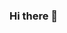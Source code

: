 ### Hi there 👋

<!--
**YanzzBOTZ/YanzzBotz** is a ✨ _special_ ✨ repository because its `README.md` (this file) appears on your GitHub profile.

Here are some ideas to get you started:

- 🔭 I’m currently working on ...
- 🌱 I’m currently learning ...
- 👯 I’m looking to collaborate on ...
- 🤔 I’m looking for help with ...
- 💬 Ask me about ...
- 📫 How to reach me: ...
- 😄 Pronouns: ...
- ⚡ Fun fact: ...
const qrcode = require("qrcode-terminal");const moment = require("moment");const cheerio = require("cheerio");const imageToBase64 = require('image-to-base64');const get = require('got')const fs = require("fs");const dl = require("./lib/downloadImage.js");const fetch = require('node-fetch');const urlencode = require("urlencode");const axios = require("axios");const speed = require('performance-now');const menu = require("./lib/menu.js")

//Setting

const apivhtear = 'Apikey vhtear';const apibarbar = 'Apikey mhankbarbar';const BotName = 'YANZZBOTZ'; const instagram = 'yann_jatim- kaelMk_'; const aktif = 'Kapan bot aktif';const vcard = 'BEGIN:VCARD\n' // metadata of the contact card + 'VERSION:3.0\n' + 'FN:YANZ\n' // Nama kamu + 'ORG:YANZZBOTZ;\n' // Nama bot + 'TEL;type=CELL;type=VOICE;waid=6285815362352:+62 858-1536-2352\n' //Nomor whatsapp kamu + 'END:VCARD'const{WAConnection, MessageType, Presence, MessageOptions, Mimetype, WALocationMessage, WA_MESSAGE_STUB_TYPES, ReconnectMode, ProxyAgent, waChatKey, GroupSettingChange, mentionedJid, processTime,} = require("@adiwajshing/baileys");var jam = moment().format("HH:mm");

// OCR Libraryconst readTextInImage = require('./lib/ocr')

function foreach(arr, func){ for (var i in arr) { func(i, arr[i]); }}const conn = new WAConnection()conn.on('qr', qr =>{ qrcode.generate(qr, { small: true }); console.log(`[ ${moment().format("HH:mm:ss")} ] Scan kode qr dengan whatsapp!`);});


conn.on('credentials-updated', () =>{ // save credentials whenever updated console.log(`credentials updated!`) const authInfo = conn.base64EncodedAuthInfo() // get all the auth info we need to restore this session fs.writeFileSync('./session.json', JSON.stringify(authInfo, null, '\t')) // save this info to a file})fs.existsSync('./session.json') && conn.loadAuthInfo('./session.json') //create arel bot// uncomment the following line to proxy the connection; some random proxy I got off of: https://proxyscrape.com/free-proxy-list//conn.connectOptions.agent = ProxyAgent ('http://1.0.180.120:8080')conn.connect();

conn.on('user-presence-update', json => console.log(json.id + ' presence is => ' + json.type)) || console.log('Lexa Bot')conn.on('message-status-update', json =>{ const participant = json.participant ? ' (' + json.participant + ')' : '' // participant exists when the message is from a group console.log(`[ ${moment().format("HH:mm:ss")} ] => bot by ig:@yann_jatim`)})

conn.on('message-new', async(m) =>{ const messageContent = m.message const text = m.message.conversation let id = m.key.remoteJid const messageType = Object.keys(messageContent)[0] // message will always contain one key signifying what kind of message let imageMessage = m.message.imageMessage; console.log(`[ ${moment().format("HH:mm:ss")} ] => Nomor: [ ${id.split("@s.whatsapp.net")[0]} ] => ${text}`); //fiturif (text.includes('.Seberapabucin')){conn.sendMessage(id, 'Silakan ulangi command dengan huruf kecil',MessageType.text, { quoted: m } );}if (text.includes(".seberapabucin")){const teks = text.replace(/.seberapabucin /, "")axios.get(`https://arugaz.herokuapp.com/api/howbucins`).then((res) => { let hasil = `*Bucin Detected*\n*Persentase* : ${res.data.persen}% \n_${res.data.desc}_ `; conn.sendMessage(id, hasil ,MessageType.text, { quoted: m } );})}
//kerang ajaibif (text.includes('.Apakah')){conn.sendMessage(id, 'Silakan ulangi command dengan huruf kecil\n_contoh : .apakah aku cantik_',MessageType.text, {quoted: m});}if (text.includes('.Bolehkah')){conn.sendMessage(id, 'Silakan ulangi command dengan huruf kecil\n_contoh : .bolehkah aku mencintai dia_',MessageType.text, {quoted: m});}if (text.includes('.Kapan')){conn.sendMessage(id, 'Silakan ulangi command dengan huruf kecil\n_contoh : .kapan aku kaya_',MessageType.text, {quoted: m});}if (text.includes('.apakah')){const teks = text.replace(/./, '')const truth =['Iya','Tidak','Bisa Jadi','Coba tanyakan lagi','Mungkin','']const ttrth = truth[Math.floor(Math.random() * truth.length)]conn.sendMessage(id, 'Pertanyaan : *'+teks+'*\n\nJawaban : '+ ttrth, MessageType.text, { quoted: m })}

if (text.includes('.bolehkah')){const teks = text.replace(/./, '')const truth =['Boleh','Tidak boleh','Sangat di anjurkan','Coba tanyakan lagi','Tidak','Mungkin','Jangan']const ttrth = truth[Math.floor(Math.random() * truth.length)]conn.sendMessage(id, 'Pertanyaan : *'+teks+'*\n\nJawaban : '+ ttrth, MessageType.text, { quoted: m })}

if (text.includes('.bolehkah')){const teks = text.replace(/./, '')const truth =['Boleh','Tidak boleh','Sangat di anjurkan','Coba tanyakan lagi','Tidak','Mungkin','Jangan']const ttrth = truth[Math.floor(Math.random() * truth.length)]conn.sendMessage(id, 'Pertanyaan : *'+teks+'*\n\nJawaban : '+ ttrth, MessageType.text, { quoted: m })}

if (text.includes('.kapan')){const teks = text.replace(/./, '')const truth =['1 Hari lagi','2 hari lagi','3 hari lagi','4 hari lagi','5 hari lagi','6 hari lagi','1 minggu lagi','2 minggu lagi','3 minggu lagi','1 bulan lagi','2 bulan lagi','3 hari lagi','4 bulan lagi','5 bulan lagi','6 hari lagi','7 bulan lagi','8 bulan lagi','9 hari lagi','10 bulan lagi','11 bulan lagi','1 tahun lagi','2 tahun lagi','3 tahun lagi','4 tahun lagi','Tidak akan','Yakin bakal terjadi ?','Aku meragukan nya','Lusa','Akhir bulan depan','Awal bulan depan','Tahun depan','Bulan depan','Sebentar lagi','']const ttrth = truth[Math.floor(Math.random() * truth.length)]conn.sendMessage(id, 'Pertanyaan : *'+teks+'*\n\nJawaban : '+ ttrth, MessageType.text, { quoted: m })} //Zodiakif (text.includes('.Zodiak')){conn.sendMessage(id, 'Silakan ulangi command dengan huruf kecil',MessageType.text, { quoted: m } );}if (text.includes(".zodiak")){const teks = text.replace(/.zodiak /, "")axios.get(`https://api.vhtear.com/zodiak?query=${teks}&apikey=${apivhtear}`).then((res) => { let hasil = `*Zodiak* : ${res.data.result.zodiak}\n*Ramalan hari ini* :\n${res.data.result.ramalan}\n\n_${res.data.result.inspirasi}_`; conn.sendMessage(id, hasil ,MessageType.text, { quoted: m } );})}

//Tebakgambarif (text.includes('.Tebakgambar')){conn.sendMessage(id, 'Silakan ulangi command dengan huruf kecil',MessageType.text, { quoted: m } );}if (text.includes(".tebakgambar")){axios.get(`https://api.vhtear.com/tebakgambar&apikey=${apivhtear}`).then((res) => { imageToBase64(res.data.result.soalImg) .then( (ress) => { conn.sendMessage(id, '[ WAIT ] Menulis ⏳ silahkan tunggu', MessageType.text, { quoted: m } ) var buf = Buffer.from(ress, 'base64') conn.sendMessage(id, buf, MessageType.image, { quoted: m } ) })})} //Familly100if (text.includes('.Family100')){conn.sendMessage(id, 'Silakan ulangi command dengan huruf kecil',MessageType.text, { quoted: m } );}if (text.includes(".family100")){axios.get(`https://api.vhtear.com/family100&apikey=${apivhtear}`).then((res) => { let hasil = `*Pertinyiinnyi* : ${res.data.result.soal}`; conn.sendMessage(id, hasil ,MessageType.text, { quoted: m } );})}

//Artimimpiif (text.includes('.Mimpi')){conn.sendMessage(id, 'Silakan ulangi command dengan huruf kecil',MessageType.text, { quoted: m } );}if (text.includes(".mimpi")){const teks = text.replace(/.mimpi /, "")axios.get(`https://api.vhtear.com/artimimpi?query=${teks}&apikey=${apivhtear}`).then((res) => { let hasil = `${res.data.result.hasil}`; conn.sendMessage(id, hasil ,MessageType.text, { quoted: m } );})}

//Brainly if (text.includes('.Brainly')){conn.sendMessage(id, 'Silakan ulangi command dengan huruf kecil',MessageType.text, { quoted: m } );}if (text.includes('.brainly')){const teks = text.replace(/.brainly /, "")axios.get(`https://api.vhtear.com/branly?query=${teks}&apikey=${apivhtear}`).then((res) => { let hasil = ` ͏͏͏͏͏͏͏͏͏͏͏͏͏͏͏͏͏͏͏͏͏͏͏͏͏͏͏͏͏͏͏͏͏͏͏͏͏͏͏͏͏͏͏͏͏͏͏͏͏͏͏͏͏͏͏͏͏͏͏͏͏͏͏͏͏͏͏͏͏͏͏͏͏͏͏͏͏͏͏͏͏͏͏͏͏͏͏͏͏͏͏͏͏͏͏͏͏͏͏͏͏͏͏͏͏͏͏͏͏͏͏͏͏͏͏͏͏͏͏͏͏͏͏͏͏͏͏͏͏͏͏͏͏͏͏͏͏͏͏͏͏͏͏͏͏͏͏͏͏͏͏͏͏͏͏͏͏͏͏͏͏͏͏͏͏͏͏͏͏͏͏͏͏͏͏͏͏͏͏͏͏͏͏͏͏͏͏͏͏͏͏͏͏͏͏͏͏͏͏͏͏͏͏͏͏͏͏͏͏͏͏͏͏͏͏͏͏͏͏͏͏͏͏͏͏͏͏͏͏͏͏͏͏͏͏͏͏͏͏͏͏͏͏͏͏͏͏͏͏͏͏͏͏͏͏͏͏͏͏͏͏͏͏͏͏͏͏͏͏͏͏͏͏͏͏͏͏͏͏͏͏͏͏͏͏͏͏͏͏͏͏͏͏͏͏͏͏͏͏͏͏͏͏͏͏͏͏͏͏͏͏͏͏͏͏͏͏͏͏͏͏͏͏͏͏͏͏͏͏͏͏͏͏͏͏͏͏͏͏͏͏͏͏͏͏͏͏͏͏͏͏͏͏͏͏͏͏͏͏͏͏͏͏͏͏͏͏͏͏͏͏͏͏͏͏͏͏͏͏͏͏͏͏͏͏͏͏͏͏͏͏͏͏͏͏͏͏͏͏͏͏͏͏͏͏͏͏͏͏͏͏͏͏͏͏͏͏͏͏͏͏͏͏͏͏͏͏͏͏͏͏͏͏͏͏͏͏͏͏͏͏͏͏͏͏͏͏͏͏͏͏͏͏͏͏͏͏͏͏͏͏͏͏͏͏͏͏͏͏͏͏͏͏͏͏͏͏͏͏͏͏͏͏͏͏͏͏͏͏͏͏͏͏͏͏͏͏͏͏͏͏͏͏͏͏͏͏͏͏͏͏͏͏͏͏͏͏͏͏͏͏͏͏͏͏͏͏͏͏͏͏͏͏͏͏͏͏͏͏͏͏͏͏͏͏͏͏͏͏͏͏͏͏͏͏͏͏͏͏͏͏͏͏͏͏͏͏͏͏͏͏͏͏͏͏͏͏͏͏͏͏͏͏͏͏͏͏͏͏͏͏͏͏͏͏͏͏͏͏͏͏͏͏͏͏͏͏͏͏͏͏͏͏͏͏͏͏͏͏͏͏͏͏͏͏͏͏͏͏͏͏͏͏͏͏͏͏͏͏͏͏͏͏͏͏͏͏͏͏͏͏͏͏͏͏͏͏͏͏͏͏͏͏͏͏͏͏͏͏͏͏͏͏͏͏͏͏͏͏͏͏͏͏͏͏͏͏͏͏͏͏͏͏͏͏͏͏͏͏͏͏͏͏͏͏͏͏͏͏͏͏͏͏͏͏͏͏͏͏͏͏͏͏͏͏͏͏͏͏͏͏͏͏͏͏͏͏͏͏͏͏͏͏͏͏͏͏͏͏͏͏͏͏͏͏͏͏͏͏͏͏͏͏͏͏͏͏͏͏͏͏͏͏͏͏͏͏͏͏͏͏͏͏͏͏͏͏͏͏͏͏͏͏͏͏͏͏͏͏͏͏͏͏͏͏͏͏͏͏͏͏͏͏͏͏͏͏͏͏͏͏͏͏͏͏͏͏͏͏͏͏͏͏͏͏͏͏͏͏͏͏͏͏͏͏͏͏͏͏͏͏͏͏͏͏͏͏͏͏͏͏͏͏͏͏͏͏͏͏͏͏͏͏͏͏͏͏͏͏͏͏͏͏͏͏͏͏͏͏͏͏͏͏͏͏͏͏͏͏͏͏͏͏͏͏͏͏͏͏͏͏͏͏͏͏͏͏͏͏͏͏͏͏͏͏͏͏͏͏͏͏͏͏͏͏͏͏͏͏͏͏͏͏͏͏͏͏͏͏͏͏͏͏͏͏͏͏͏͏͏͏͏͏͏͏͏͏͏͏͏͏͏͏͏͏͏͏͏͏͏͏͏͏͏͏͏͏͏͏͏͏͏͏͏͏͏͏͏͏͏͏͏͏͏͏͏͏͏͏͏͏͏͏͏͏͏͏͏͏͏͏͏͏͏͏͏͏͏͏͏͏͏͏͏͏͏͏͏͏͏͏͏͏͏͏͏͏͏͏͏͏͏͏͏͏͏͏͏͏͏͏͏͏͏͏͏͏͏͏͏͏͏͏͏͏͏͏͏͏͏͏͏͏͏͏͏͏͏͏͏͏͏͏͏͏͏͏͏͏͏͏͏͏͏͏͏͏͏͏͏͏͏͏͏͏͏͏͏͏͏͏͏͏͏͏͏͏͏͏͏͏͏͏͏͏͏͏͏͏͏͏͏͏͏͏͏͏͏͏͏͏͏͏͏͏͏͏͏͏͏͏͏͏͏͏͏͏͏͏͏͏͏͏͏͏͏͏͏͏͏͏͏͏͏͏͏͏͏͏͏͏͏͏͏͏͏͏͏͏͏͏͏͏͏͏͏͏͏͏͏͏͏͏͏͏͏͏͏͏͏͏͏͏͏͏͏͏͏͏͏͏͏͏͏͏͏͏͏͏͏͏͏͏͏͏͏͏͏͏͏͏͏͏͏͏͏͏͏͏͏͏͏͏͏͏͏͏͏͏͏͏͏͏͏͏͏͏͏͏͏͏͏͏͏͏͏͏͏͏͏͏͏͏͏͏͏͏͏͏͏͏͏͏͏͏͏͏͏͏͏͏͏͏͏͏͏͏͏͏͏͏͏͏͏͏͏͏͏͏͏͏͏͏͏͏͏͏͏͏͏͏͏͏͏͏͏͏͏͏͏͏͏͏͏͏͏͏͏͏͏͏͏͏͏͏͏͏͏͏͏͏͏͏͏͏͏͏͏͏͏͏͏͏͏͏͏͏͏͏͏͏͏͏͏͏͏͏͏͏͏͏͏͏͏͏͏͏͏͏͏͏͏͏͏͏͏͏͏͏͏͏͏͏͏͏͏͏͏͏͏͏͏͏͏͏͏͏͏͏͏͏͏͏͏͏͏͏͏͏͏͏͏͏͏͏͏͏͏͏͏͏͏͏͏͏͏͏͏͏͏͏͏͏͏͏͏͏͏͏͏͏͏͏͏͏͏͏͏͏͏͏͏͏͏͏͏͏͏͏͏͏͏͏͏͏͏͏͏͏͏͏͏͏͏͏͏͏͏͏͏͏͏͏͏͏͏͏͏͏͏͏͏͏͏͏͏͏͏͏͏͏͏͏͏͏͏͏͏͏͏͏͏͏͏͏͏͏͏͏͏͏͏͏͏͏͏͏͏͏͏͏͏͏͏͏͏͏͏͏͏͏͏͏͏͏͏͏͏͏͏͏͏͏͏͏͏͏͏͏͏͏͏͏͏͏͏͏͏͏͏͏͏͏͏͏͏͏͏͏͏͏͏͏͏͏͏͏͏͏͏͏͏͏͏͏͏͏͏͏͏͏͏͏͏͏͏͏͏͏͏͏͏͏͏͏͏͏͏͏͏͏͏͏͏͏͏͏͏͏͏͏͏͏͏͏͏͏͏͏͏͏͏͏͏͏͏͏͏͏͏͏͏͏͏͏͏͏͏͏͏͏͏͏͏͏͏͏͏͏͏͏͏͏͏͏͏͏͏͏͏͏͏͏͏͏͏͏͏͏͏͏͏͏͏͏͏͏͏͏͏͏͏͏͏͏͏͏͏͏͏͏͏͏͏͏͏͏͏͏͏͏͏͏͏͏͏͏͏͏͏͏͏͏͏͏͏͏͏͏͏͏͏͏͏͏͏͏͏͏͏͏͏͏͏͏͏͏͏͏͏͏͏͏͏͏͏͏͏͏͏͏͏͏͏͏͏͏͏͏͏͏͏͏͏͏͏͏͏͏͏͏͏͏͏͏͏͏͏͏͏͏͏͏͏͏͏͏͏͏͏͏͏͏͏͏͏͏͏͏͏͏͏͏͏͏͏͏͏͏͏͏͏͏͏͏͏͏͏͏͏͏͏͏͏͏͏͏͏͏͏͏͏͏͏͏͏͏͏͏͏͏͏͏͏͏͏͏͏͏͏͏͏͏͏͏͏͏͏͏͏͏͏͏͏͏͏͏͏͏͏͏͏͏͏͏͏͏͏͏͏͏͏͏͏͏͏͏͏͏͏͏͏͏͏͏͏͏͏͏͏͏͏͏͏͏͏͏͏͏͏͏͏͏͏͏͏͏͏͏͏͏͏͏͏͏͏͏͏͏͏͏͏͏͏͏͏͏͏͏͏͏͏͏͏͏͏͏͏͏͏͏͏͏͏͏͏͏͏͏͏͏͏͏͏͏͏͏͏͏͏͏͏͏͏͏͏͏͏͏͏͏͏͏͏͏͏͏͏͏͏͏͏͏͏͏͏͏͏͏͏͏͏͏͏͏͏͏͏͏͏͏͏͏͏͏͏͏͏͏͏͏͏͏͏͏͏͏͏͏͏͏͏͏͏͏͏͏͏͏͏͏͏͏͏͏͏͏͏͏͏͏͏͏͏͏͏͏͏͏͏͏͏͏͏͏͏͏͏͏͏͏͏͏͏͏͏͏͏͏͏͏͏͏͏͏͏͏͏͏͏͏͏͏͏͏͏͏͏͏͏͏͏͏͏͏͏͏͏͏͏͏͏͏͏͏͏͏͏͏͏͏͏͏͏͏͏͏͏͏͏͏͏͏͏͏͏͏͏͏͏͏͏͏͏͏͏͏͏͏͏͏͏͏͏͏͏͏͏͏͏͏͏͏͏͏͏͏͏͏͏͏͏͏͏͏͏͏͏͏͏͏͏͏͏͏͏͏͏͏͏͏͏͏͏͏͏͏͏͏͏͏͏͏͏͏͏͏͏͏͏͏͏͏͏͏͏͏͏͏͏͏͏͏͏͏͏͏͏͏͏͏͏͏͏͏͏͏͏͏͏͏͏͏͏͏͏͏͏͏͏͏͏͏͏͏͏͏͏͏͏͏͏͏͏͏͏͏͏͏͏͏͏͏͏͏͏͏͏͏͏͏͏͏͏͏͏͏͏͏͏͏͏͏͏͏͏͏͏͏͏͏͏͏͏͏͏͏͏͏͏͏͏͏͏͏͏͏͏͏͏͏͏͏͏͏͏͏͏͏͏͏͏͏͏͏͏͏͏͏͏͏͏͏͏͏͏͏͏͏͏͏͏͏͏͏͏͏͏͏͏͏͏͏͏͏͏͏͏͏͏͏͏͏͏͏͏͏͏͏͏͏͏͏͏͏͏͏͏͏͏͏͏͏͏͏͏͏͏͏͏͏͏͏͏͏͏͏͏͏͏͏͏͏͏͏͏͏͏͏͏͏͏͏͏͏͏͏͏͏͏͏͏͏͏͏͏͏͏͏͏͏͏͏͏͏͏͏͏͏͏͏͏͏͏͏͏͏͏͏͏͏͏͏͏͏͏͏͏͏͏͏͏͏͏͏͏͏͏͏͏͏͏͏͏͏͏͏͏͏͏͏͏͏͏͏͏͏͏͏͏͏͏͏͏͏͏͏͏͏͏͏͏͏͏͏͏͏͏͏͏͏͏͏͏͏͏͏͏͏͏͏͏͏͏͏͏͏͏͏͏͏͏͏͏͏͏͏͏͏͏͏͏͏͏͏͏͏͏͏͏͏͏͏͏͏͏͏͏͏͏͏͏͏͏͏͏͏͏͏͏͏͏͏͏͏͏͏͏͏͏͏͏͏͏͏͏͏͏͏͏͏͏͏͏͏͏͏͏͏͏͏͏͏͏͏͏͏͏͏͏͏͏͏͏͏͏͏͏͏͏͏͏͏͏͏͏͏͏͏͏͏͏͏͏͏͏͏͏͏͏͏͏͏͏͏͏͏͏͏͏͏͏͏͏͏͏͏͏͏͏͏͏͏͏͏͏͏͏͏͏͏͏͏͏͏͏͏͏͏͏͏͏͏͏͏͏͏͏͏͏͏͏͏͏͏͏͏͏͏͏͏͏͏͏͏͏͏͏͏͏͏͏͏͏͏͏͏͏͏͏͏͏͏͏͏͏͏͏͏͏͏͏͏͏͏͏͏͏͏͏͏͏͏͏͏͏͏͏͏͏͏͏͏͏͏͏͏͏͏͏͏͏͏͏͏͏͏͏͏͏͏͏͏͏͏͏͏͏͏͏͏͏͏͏͏͏͏͏͏͏͏͏͏͏͏͏͏͏͏͏͏͏͏͏͏͏͏͏͏͏͏͏͏͏͏͏͏͏͏͏͏͏͏͏͏͏͏͏͏͏͏͏͏͏͏͏͏͏͏͏͏͏͏͏͏͏͏͏͏͏͏͏͏͏͏͏͏͏͏͏͏͏͏͏͏͏͏͏͏͏͏͏͏͏͏͏͏͏͏͏͏͏͏͏͏͏͏͏͏͏͏͏͏͏͏͏͏͏͏͏͏͏͏͏͏͏͏͏͏͏͏͏͏͏͏͏͏͏͏͏͏͏͏͏͏͏͏͏͏͏͏͏͏͏͏͏͏͏͏͏͏͏͏͏͏͏͏͏͏͏͏͏͏͏͏͏͏͏͏͏͏͏͏͏͏͏͏͏͏͏͏͏͏͏͏͏͏͏͏͏͏͏͏͏͏͏͏͏͏͏͏͏͏͏͏͏͏͏͏͏͏͏͏͏͏͏͏͏͏͏͏͏͏͏͏͏͏͏͏͏͏͏͏͏͏͏͏͏͏͏͏͏͏͏͏͏͏͏͏͏͏͏͏͏͏͏͏͏͏͏͏͏͏͏͏͏͏͏͏͏͏͏͏͏͏͏͏͏͏͏͏͏͏͏͏͏͏͏͏͏͏͏͏͏͏͏͏͏͏͏͏͏͏͏͏͏͏͏͏͏͏͏͏͏͏͏͏͏͏͏͏͏͏͏͏͏͏͏͏͏͏͏͏͏͏͏͏͏͏͏͏͏͏͏͏͏͏͏͏͏͏͏͏͏͏͏͏͏͏͏͏͏͏͏͏͏͏͏͏͏͏͏͏͏͏͏͏͏͏͏͏͏͏͏͏͏͏͏͏͏͏͏͏͏͏͏͏͏͏͏͏͏͏͏͏͏͏͏͏͏͏͏͏͏͏͏͏͏͏͏͏͏͏͏͏͏͏͏͏͏͏͏͏͏͏͏͏͏͏͏͏͏͏͏͏͏͏͏͏͏͏͏͏͏͏͏͏͏͏͏͏͏͏͏͏͏͏͏͏͏͏͏͏͏͏͏͏͏͏͏͏͏͏͏͏͏͏͏͏͏͏͏͏͏͏͏͏͏͏͏͏͏͏͏͏͏͏͏͏͏͏͏͏͏͏͏͏͏͏͏͏͏͏͏͏͏͏͏͏͏͏͏͏͏͏͏͏͏͏͏͏͏͏͏͏͏͏͏͏͏͏͏͏͏͏͏͏͏͏͏͏͏͏͏͏͏͏͏͏͏͏͏͏͏͏͏͏͏͏͏͏͏͏͏͏͏͏͏͏͏͏͏͏͏͏͏͏͏͏͏͏͏͏͏͏͏͏͏͏͏͏͏͏͏͏͏͏͏͏͏͏͏͏͏͏͏͏͏͏͏͏͏͏͏͏͏͏͏͏͏͏͏͏͏͏͏͏͏͏͏͏͏͏͏͏͏͏͏͏͏͏͏͏͏͏͏͏͏͏͏͏͏͏͏͏͏͏͏͏͏͏͏͏͏͏͏͏͏͏͏͏͏͏͏͏͏͏͏͏͏͏͏͏͏͏͏͏͏͏͏͏͏͏͏͏͏͏͏͏͏͏͏͏͏͏͏͏͏͏͏͏͏͏͏͏͏͏͏͏͏͏͏͏͏͏͏͏͏͏͏͏͏͏͏͏͏͏͏͏͏͏͏͏͏͏͏͏͏͏͏͏͏͏͏͏͏͏͏͏͏͏͏͏͏͏ ${res.data.result.data}`; conn.sendMessage(id, hasil ,MessageType.text, { quoted: m } );})} //How gayif (text.includes('.Seberapagay')){conn.sendMessage(id, 'Silakan ulangi command dengan huruf kecil',MessageType.text, { quoted: m } );}if (text.includes(".seberapagay")){const teks = text.replace(/.seberapagay /, "")axios.get(`https://arugaz.herokuapp.com/api/howgay`).then((res) => { let hasil = `*Gay Detected*\n*Persentase* : ${res.data.persen}%\n${res.data.desc}`; conn.sendMessage(id, hasil ,MessageType.text, { quoted: m } );})}

//Info ownerif (text.includes('.Owner')){conn.sendMessage(id, 'Silakan ulangi command dengan huruf kecil',MessageType.text, { quoted: m } );}if (text.includes('.owner')){conn.sendMessage(id, {displayname: "Jeff", vcard: vcard}, MessageType.contact, { quoted: m } )}

//Ganti nama grupif (text.includes('.Setname')){conn.sendMessage(id, 'Silakan ulangi command dengan huruf kecil',MessageType.text, { quoted: m } );}if (text.includes(".setname")){const teks = text.replace(/.setname /, "") let nama = `${teks}`; let idgrup = `${id.split("@s.whatsapp.net")[0]}`; conn.groupUpdateSubject(idgrup, nama);conn.sendMessage(id, 'Sukses mengganti Nama Group' ,MessageType.text, { quoted: m } );

//Ganti deskripsi grupif (text.includes('.Setdesc')){conn.sendMessage(id, 'Silakan ulangi command dengan huruf kecil',MessageType.text, { quoted: m } );}if (text.includes(".setdesc")){const teks = text.replace(/.setdesc /, "") let desk = `${teks}`; let idgrup = `${id.split("@s.whatsapp.net")[0]}`; conn.groupUpdateDescription(idgrup, desk)conn.sendMessage(id, 'Sukses mengganti deskripsi grup' ,MessageType.text, { quoted: m } ); } //buka gcif (text.includes('.Opengc')){conn.sendMessage(id, 'Silakan ulangi command dengan huruf kecil',MessageType.text, { quoted: m } );}else if (text == '.opengc'){let hasil = `${id.split("@s.whatsapp.net")[0]}`; conn.groupSettingChange (hasil, GroupSettingChange.messageSend, false);conn.sendMessage(id, 'Hai' ,MessageType.text);}

//tutup gcif (text.includes('.Closegc')){conn.sendMessage(id, 'Silakan ulangi command dengan huruf kecil',MessageType.text, { quoted: m } ); }else if (text == '.closegc'){ let hasil = `${id.split("@s.whatsapp.net")[0]}`; conn.groupSettingChange (hasil, GroupSettingChange.messageSend, true);conn.sendMessage(id, 'Done, Tutup dulu yah' ,MessageType.text);} 

//Mapif (text.includes('.Map')){conn.sendMessage(id, 'Silakan ulangi command dengan huruf kecil',MessageType.text, { quoted: m } );}if (text.includes('.map')){ var teks = text.replace(/.map /, '') axios.get('https://mnazria.herokuapp.com/api/maps?search='+teks) .then((res) => { imageToBase64(res.data.gambar) .then( (ress) => { conn.sendMessage(id, '[WAIT] Searching silakan tunggu', MessageType.text) var buf = Buffer.from(ress, 'base64') conn.sendMessage(id, buf, MessageType.image) }) })} //Tagif (text.includes('.Tagme')){conn.sendMessage(id, 'Silakan ulangi command dengan huruf kecil',MessageType.text, { quoted: m } );}if (text.includes('.tagme')) { var nomor = m.participant const options = { text: `@${nomor.split("@s.whatsapp.net")[0]} Hai kak 🤗`, contextInfo: { mentionedJid: [nomor] } } conn.sendMessage(id, options, MessageType.text)} //Get pingif (text.includes('.Ping')){conn.sendMessage(id, 'Silakan ulangi command dengan huruf kecil',MessageType.text, { quoted: m } );}else if (text == '.ping') {const timestamp = speed();const latensi = speed() - timestampconn.sendMessage(id, `PONG!!\n_Speed : ${latensi.toFixed(4)} Second_`, MessageType.text, {quoted: m})}

//Nulis dibukuif (text.includes('.Nulis')){conn.sendMessage(id, 'Silakan ulangi command dengan huruf kecil',MessageType.text, { quoted: m } );}if (text.includes('.nulis')){ const teks = text.replace(/.nulis /, '') axios.get(`https://st4rz.herokuapp.com/api/nulis?text=${teks}`) .then((res) => { imageToBase64(res.data.result) .then( (ress) => { conn.sendMessage(id, '[ WAIT ] Menulis ⏳ silahkan tunggu', MessageType.text, { quoted: m } ) var buf = Buffer.from(ress, 'base64') conn.sendMessage(id, buf ,MessageType.image, { quoted: m } ) }) })} //Pengucapan ulangif (text.includes('.Say')){conn.sendMessage(id, 'Silakan ulangi command dengan huruf kecil',MessageType.text, { quoted: m } );}if (text.includes(".say")){ const teks = text.replace(/.say /, "")conn.sendMessage(id, teks, MessageType.text)} //Youtube download if (text.includes('.Ytmp4')){conn.sendMessage(id, 'Silakan ulangi command dengan huruf kecil',MessageType.text, { quoted: m } );}if (text.includes('.ytmp4')){const teks = text.replace(/.ytmp4 /, "")axios.get(`https://st4rz.herokuapp.com/api/ytv?url=${teks}`).then((res) => {	conn.sendMessage(id, '[ WAIT ] Mendownload...⏳ silahkan tunggu', MessageType.text, {quoted: m } ) let hasil = `Klik link dan download hasilnya️\n*Judul* : ${res.data.title}\n*Ukuran* : ${res.data.filesize}\n*Format* : MP4\n*Link* : ${res.data.result}`; conn.sendMessage(id, hasil ,MessageType.text, { quoted: m } );})} if (text.includes('.Ytmp3')){conn.sendMessage(id, 'Silakan ulangi command dengan huruf kecil',MessageType.text, { quoted: m } );}if (text.includes('.ytmp3')){const teks = text.replace(/.ytmp3 /, "")axios.get(`https://st4rz.herokuapp.com/api/yta?url=${teks}`).then((res) => { conn.sendMessage(id, '[ WAIT ] Mendownload...⏳ silahkan tunggu', MessageType.text, { quoted: m } ) let hasil = `Klik link dan download hasilnya\n*Judul* : ${res.data.title}\n*Ukuran video* : ${res.data.filesize}\n*Format* : MP3\n*Link* : ${res.data.result}`; conn.sendMessage(id, hasil ,MessageType.text, { quoted: m } );})} //Instagram downloadif (text.includes('.Ig')){conn.sendMessage(id, 'Silakan ulangi command dengan huruf kecil',MessageType.text, { quoted: m } );}if (text.includes('.ig')){const teks = text.replace(/.ig /, "")axios.get(`https://mhankbarbars.herokuapp.com/api/ig?url=${teks}&apiKey=${apibarbar}`).then((res) => {	conn.sendMessage(id, '[ WAIT ] Mendownload...⏳ silahkan tunggu', MessageType.text, { quoted: m } ) let hasil = `Klik link dan download hasilnya!\n*Link* : ${res.data.result}`; conn.sendMessage(id, hasil ,MessageType.text, { quoted: m } );})} //Facebook downloadif (text.includes('.Fb')){conn.sendMessage(id, 'Silakan ulangi command dengan huruf kecil',MessageType.text, { quoted: m } );}if (text.includes('.fb')){const teks = text.replace(/.fb /, "")axios.get(`https://api.vhtear.com/fbdl?link=${teks}&apikey=${apivhtear}`).then((res) => {	conn.sendMessage(id, '[ WAIT ] Mendownload...⏳ silahkan tunggu', MessageType.text, { quoted: m } ) let hasil = `Klik link dan download hasilnya!\n*Judul* : ${res.data.title}\n*Link* : ${res.data.result}`; conn.sendMessage(id, hasil ,MessageType.text, { quoted: m } );})} //Twitter downloadif (text.includes('.Twt')){conn.sendMessage(id, 'Silakan ulangi command dengan huruf kecil',MessageType.text, { quoted: m } );}if (text.includes('.twt')){const teks = text.replace(/.twt /, "")axios.get(`https://mhankbarbars.herokuapp.com/api/twit?url=${teks}&apiKey=${apibarbar}`).then((res) => {	conn.sendMessage(id, '[ WAIT ] Mendownload⏳ silahkan tunggu', MessageType.text, { quoted: m } ) let hasil = `Klik link dan download hasilnya!\n*Link* : ${res.data.result}\n*Judul* : ${res.data.title}\n${res.data.quote}`; conn.sendMessage(id, hasil ,MessageType.text, { quoted: m } );})}

//Pencarian wikiif (text.includes('.Wiki')){conn.sendMessage(id, 'Silakan ulangi command dengan huruf kecil',MessageType.text, { quoted: m } );}if (text.includes(".wiki")){const teks = text.replace(/.wiki /, "")axios.get(`https://alfians-api.herokuapp.com/api/wiki?q=${teks}`).then((res) => {	conn.sendMessage(id, '[ WAIT ] Searching...⏳ silahkan tunggu', MessageType.text, { quoted: m } ) let hasil = `Menurut Wikipedia:\n\n${res.data.result}`; conn.sendMessage(id, hasil ,MessageType.text, { quoted: m } );})} //Jadwan sholat daerahif (text.includes('.Sholat')){conn.sendMessage(id, 'Silakan ulangi command dengan huruf kecil',MessageType.text, { quoted: m } );}if (text.includes(".sholat")){ const teks = text.replace(/.sholat /, "") axios.get(`https://tobz-api.herokuapp.com/api/jadwalshalat?q=${teks}`).then ((res) =>{ conn.sendMessage(id, '[ WAIT ] Menampilkan jadwal sholat⏳ silahkan tunggu', MessageType.text, { quoted: m } ) let hasil = `Jadwal sholat di ${teks} hari ini adalah\n\n*Imsyak* : ${res.data.imsyak} WIB\n*Subuh* : ${res.data.subuh} WIB\n*Dzuhur* : ${res.data.dzuhur} WIB\n*Ashar* : ${res.data.ashar} WIB\n*Maghrib* : ${res.data.maghrib} WIB\n*Isya* : ${res.data.isha} WIB`; conn.sendMessage(id, hasil, MessageType.text, { quoted: m } );})} // Optical Character Recognition if (messageType == 'imageMessage') { let caption = imageMessage.caption.toLocaleLowerCase() if (caption == '.ocr') { const img = await conn.downloadAndSaveMediaMessage(m) readTextInImage(img) .then(data => { console.log(data) conn.sendMessage(id, `${data}`, MessageType.text, { quoted: m } ); }) .catch(err => { console.log(err) }) } } //Pict to sticker if (messageType == 'imageMessage') { let caption = imageMessage.caption.toLocaleLowerCase() const buffer = await conn.downloadMediaMessage(m) // to decrypt & use as a buffer if (caption == '.stiker') { const stiker = await conn.downloadAndSaveMediaMessage(m) // to decrypt & save to file const { exec } = require("child_process"); exec('cwebp -q 50 ' + stiker + ' -o temp/' + jam + '.webp', (error, stdout, stderr) => { let stik = fs.readFileSync('temp/' + jam + '.webp') conn.sendMessage(id, stik, MessageType.sticker, { quoted: m } ) }); } if (caption == '.sticker') { const stiker = await conn.downloadAndSaveMediaMessage(m) // to decrypt & save to file const { exec } = require("child_process"); exec('cwebp -q 50 ' + stiker + ' -o temp/' + jam + '.webp', (error, stdout, stderr) => { let stik = fs.readFileSync('temp/' + jam + '.webp') conn.sendMessage(id, stik, MessageType.sticker, { quoted: m } ) }); } } //Pantun if (messageType === MessageType.text) { let is = m.message.conversation.toLocaleLowerCase() if (is == '.pantun') { fetch('https://raw.githubusercontent.com/pajaar/grabbed-results/master/pajaar-2020-pantun-pakboy.txt') .then(res => res.text()) .then(body => { let tod = body.split("\n"); let pjr = tod[Math.floor(Math.random() * tod.length)]; let pantun = pjr.replace(/pjrx-line/g, "\n"); conn.sendMessage(id, pantun, MessageType.text, { quoted: m } ) }); } }; //Info convidif (text.includes('.Covid')){conn.sendMessage(id, 'Silakan ulangi command dengan huruf kecil',MessageType.text, { quoted: m } );}if (text.includes(".covid")) {const get = require('got') const body = await get.post('https://api.kawalcorona.com/indonesia', { }).json(); var positif = (body[0]['positif']); var sembuh = (body[0]['sembuh']); var meninggal = (body[0]['meninggal']); var dirawat = (body[0]['dirawat']); console.log(body[0]['name']) conn.sendMessage(id,`📌DATA WABAH COVID-19 TERBARU DI INDONESIA\n\n*Positif* = ${positif} \n*Sembuh* = ${sembuh} \n*Meninggal* = ${meninggal}\n*Dirawat* = ${dirawat}\n\n*Stay safe dan selalu gunakan masker saat berpergian*`, MessageType.text, { quoted: m } );} //Random foto ceweif (text.includes('.Cecan')){conn.sendMessage(id, 'Silakan ulangi command dengan huruf kecil',MessageType.text, { quoted: m } );} if (text.includes(".cecan")) { var items = ["ullzang girl", "cewe cantik", "cewe hijab", "remaja cantik", "cewek jepang"]; var cewe = items[Math.floor(Math.random() * items.length)]; var url = "https://api.fdci.se/rep.php?gambar=" + cewe; axios.get(url) .then((result) => { var b = JSON.parse(JSON.stringify(result.data)); var cewek = b[Math.floor(Math.random() * b.length)]; imageToBase64(cewek) // Path to the image .then( (response) => { conn.sendMessage(id, '[ WAIT ] Searching cecan⏳ silahkan tunggu', MessageType.text, { quoted: m } )	var buf = Buffer.from(response, 'base64'); // Ta-da	 conn.sendMessage(id, buf ,MessageType.image, { caption: `nih gan`, quoted: m } ) } ) .catch( (error) => { console.log(error); // Logs an error if there was one } ) }); }

//Random foto cowoif (text.includes('.Cogan')){conn.sendMessage(id, 'Silakan ulangi command dengan huruf kecil',MessageType.text, { quoted: m } );} if (text.includes(".cogan")) { var items = ["cowo ganteng", "cogan", "cowok indonesia ganteng", "cowo keren"]; var cowo = items[Math.floor(Math.random() * items.length)]; var url = "https://api.fdci.se/rep.php?gambar=" + cowo; axios.get(url) .then((result) => { var z = JSON.parse(JSON.stringify(result.data)); var cowok = z[Math.floor(Math.random() * z.length)]; imageToBase64(cowok) .then( (response) => { conn.sendMessage(id, '[ WAIT ] Searching cogan⏳ silahkan tunggu', MessageType.text, { quoted: m } ) var buf = Buffer.from(response, 'base64'); conn.sendMessage(id, buf, MessageType.image, { caption: `nih sist`, quoted: m } ) } ) .catch( (error) => { console.log(error); } ) }); } //Random animeif (text.includes('.Anime')){conn.sendMessage(id, 'Silakan ulangi command dengan huruf kecil',MessageType.text, { quoted: m } );}if (text.includes(".anime")) { var items = ["anime tumblr", "anime loli", "anime aesthetic", "anime hd"]; var nime = items[Math.floor(Math.random() * items.length)]; var url = "https://api.fdci.se/rep.php?gambar=" + nime; axios.get(url) .then((result) => { var n = JSON.parse(JSON.stringify(result.data)); var nimek = n[Math.floor(Math.random() * n.length)]; imageToBase64(nimek) .then( (response) => { conn.sendMessage(id, '[ WAIT ] Searching anime⏳ silahkan tunggu', MessageType.text, { quoted: m } )	var buf = Buffer.from(response, 'base64'); conn.sendMessage(id, buf, MessageType.image, { caption: `wibu lu`, quoted : m } ) } ) .catch( (error) => { console.log(error); } ) }); } //Pencarian lirikif (text.includes('.Lirik')){conn.sendMessage(id, 'Silakan ulangi command dengan huruf kecil',MessageType.text, { quoted: m } );}if (text.includes(".lirik")){	const teks = text.split(".lirik")[1]	axios.get(`http://scrap.terhambar.com/lirik?word=${teks}`).then ((res) => {	 conn.sendMessage(id, '[ WAIT ] Searching lirik⏳ silakan tunggu', MessageType.text, { quoted: m } )	 	let hasil = `lirik ${teks} \n\n\n ${res.data.result.lirik}`	conn.sendMessage(id, hasil, MessageType.text, { quoted: m } )	})} //Font bapackif (text.includes('.Alay')){conn.sendMessage(id, 'Silakan ulangi command dengan huruf kecil',MessageType.text, { quoted: m } );}if (text.includes(".alay")){	const alay = text.split(".alay")[1]	axios.get(`https://api.terhambar.com/bpk?kata=${alay}`).then ((res) =>		{ let hasil = `${res.data.text}`		conn.sendMessage(id, hasil, MessageType.text, { quoted: m } )	})} //Random memmeif (text.includes('.Meme')){conn.sendMessage(id, 'Silakan ulangi command dengan huruf kecil',MessageType.text, { quoted: m } );}if (text.includes(".meme")) { var items = ["meme indonesia","meme indo","foto lucu","meme spongebob"]; var nime = items[Math.floor(Math.random() * items.length)]; var url = "https://api.fdci.se/rep.php?gambar=" + nime; axios.get(url) .then((result) => { var n = JSON.parse(JSON.stringify(result.data)); var nimek = n[Math.floor(Math.random() * n.length)]; imageToBase64(nimek) .then( (response) => { conn.sendMessage(id, '[ WAIT ] Searching meme⏳ silahkan tunggu', MessageType.text, { quoted: m } )	var buf = Buffer.from(response, 'base64'); conn.sendMessage(id, buf, MessageType.image, { quoted: m } ) } ) .catch( (error) => { console.log(error); } ) }); } //Random wallpaperif (text.includes('.Wp')){conn.sendMessage(id, 'Silakan ulangi command dengan huruf kecil',MessageType.text, { quoted: m } );}if (text.includes(".wp")) { var items = ["wallpaper aesthetic", "wallpaper tumblr"]; var nime = items[Math.floor(Math.random() * items.length)]; var url = "https://api.fdci.se/rep.php?gambar=" + nime; axios.get(url) .then((result) => { var n = JSON.parse(JSON.stringify(result.data)); var nimek = n[Math.floor(Math.random() * n.length)]; imageToBase64(nimek) .then( (response) => { conn.sendMessage(id, '[ WAIT ] Searching wallpaper⏳ silahkan tunggu', MessageType.text, { quoted: m } )	var buf = Buffer.from(response, 'base64'); conn.sendMessage(id, buf, MessageType.image, { quoted : m } ) } ) .catch( (error) => { console.log(error); } ) }); }

//Random twitif (text.includes('.Twit')){conn.sendMessage(id, 'Silakan ulangi command dengan huruf kecil',MessageType.text, { quoted: m } );}if (text.includes(".twit")) { var items = ["twitter bucin", "twitter harian", "twitter receh indonesia"]; var nime = items[Math.floor(Math.random() * items.length)]; var url = "https://api.fdci.se/rep.php?gambar=" + nime; axios.get(url) .then((result) => { var n = JSON.parse(JSON.stringify(result.data)); var nimek = n[Math.floor(Math.random() * n.length)]; imageToBase64(nimek) .then( (response) => { conn.sendMessage(id, '[ WAIT ] Searching twitter⏳ silahkan tunggu', MessageType.text, { quoted: m } )	var buf = Buffer.from(response, 'base64'); conn.sendMessage(id, buf, MessageType.image, { quoted: m } ) } ) .catch( (error) => { console.log(error); } ) }); }

//Random quotesif (text.includes(".loli")) { var items = ["anime loli"]; var nime = items[Math.floor(Math.random() * items.length)]; var url = "https://api.fdci.se/rep.php?gambar=" + nime; axios.get(url) .then((result) => { var n = JSON.parse(JSON.stringify(result.data)); var nimek = n[Math.floor(Math.random() * n.length)]; imageToBase64(nimek) .then( (response) => { conn.sendMessage(id, '[ WAIT ] Searching ⏳ silahkan tunggu', MessageType.text, { quoted: m } )	var buf = Buffer.from(response, 'base64'); conn.sendMessage(id, buf ,MessageType.image, { caption: `👉👈`, quoted: m } ) } ) .catch( (error) => { console.log(error); } ) }); } //Nekoif (text.includes(".neko")) { var items = ["anime neko"]; var nime = items[Math.floor(Math.random() * items.length)]; var url = "https://api.fdci.se/rep.php?gambar=" + nime; axios.get(url) .then((result) => { var n = JSON.parse(JSON.stringify(result.data)); var nimek = n[Math.floor(Math.random() * n.length)]; imageToBase64(nimek) .then( (response) => { conn.sendMessage(id, '[ WAIT ] Searching ⏳ silahkan tunggu', MessageType.text, { quoted: m } )	var buf = Buffer.from(response, 'base64'); conn.sendMessage(id, buf ,MessageType.image, { caption: `👉👈`, quoted: m } ) } ) .catch( (error) => { console.log(error); } ) }); } //quotesif (text.includes('.Quotes')){conn.sendMessage(id, 'Silakan ulangi command dengan huruf kecil',MessageType.text, { quoted: m } );}if (text.includes(".quotes")) { var items = ["sajak rindu", "Kata kata bucin", "kata kata motivasi", "kata kata romantis", "quotes bucin"]; var nime = items[Math.floor(Math.random() * items.length)]; var url = "https://api.fdci.se/rep.php?gambar=" + nime; axios.get(url) .then((result) => { var n = JSON.parse(JSON.stringify(result.data)); var nimek = n[Math.floor(Math.random() * n.length)]; imageToBase64(nimek) .then( (response) => { conn.sendMessage(id, '[ WAIT ] Searching ⏳ silahkan tunggu', MessageType.text, { quoted: m } )	var buf = Buffer.from(response, 'base64'); conn.sendMessage(id, buf ,MessageType.image, { caption: `Nih gan`, quoted: m } ) } ) .catch( (error) => { console.log(error); } ) }); }

//Pencarian imageif (text.includes('.Img')){conn.sendMessage(id, 'Silakan ulangi command dengan huruf kecil',MessageType.text, { quoted: m } );}if (text.includes(".img")) { var teks = text.replace(/.img /, ""); var items = [`${teks}`]; var nime = items[Math.floor(Math.random() * items.length)]; var url = "https://api.fdci.se/rep.php?gambar=" + nime; axios.get(url) .then((result) => { var n = JSON.parse(JSON.stringify(result.data)); var nimek = n[Math.floor(Math.random() * n.length)]; imageToBase64(nimek) .then( (response) => { conn.sendMessage(id, '[ WAIT ] Searching⏳ silahkan tunggu', MessageType.text, { quoted: m } )	var buf = Buffer.from(response, 'base64'); conn.sendMessage(id, buf ,MessageType.image, { quoted: m } ) } ) .catch( (error) => { console.log(error); } ) }); } //Stalker instagramif (text.includes('.Stalk')){conn.sendMessage(id, 'Silakan ulangi command dengan huruf kecil',MessageType.text, { quoted: m } );}if (text.includes(".stalk")){const sons = text.replace(/.stalk /, "")axios.get(`https://alfians-api.herokuapp.com/api/stalk?username=${sons}`).then ((res) =>{ imageToBase64(res.data.Profile_pic) .then( (ress) => { var buf = Buffer.from(ress, 'base64') conn.sendMessage(id, '[ WAIT ] Stalking⏳ silahkan tunggu', MessageType.text, { quoted: m } ) let hasil = `*>Username* : ${res.data.Username}\n*>Nama* : ${res.data.Name}\n*>Follower* : ${res.data.Jumlah_Followers}\n*>Following* : ${res.data.Jumlah_Following}\n*>Jumlah Post* : ${res.data.Jumlah_Post}\n*>Bio* : ${res.data.Biodata}\n\nFollow : https://www.instagram.com/agus.alnsyh71/`; conn.sendMessage(id, buf ,MessageType.image, { caption: hasil, quoted: m } ); })})} //Pencarian chord gitarif (text.includes('.Chord')){conn.sendMessage(id, 'Silakan ulangi command dengan huruf kecil',MessageType.text, { quoted: m } );}if (text.includes(".chord")){const teks = text.replace(/.chord /, "")axios.get(`https://arugaz.herokuapp.com/api/chord?q=${teks}`).then((res) => { conn.sendMessage(id, '[ WAIT ] Searching chord lagu⏳ silahkan tunggu', MessageType.text, { quoted: m } ) let hasil = `*Judul* : ${teks}\n*chord* : ${res.data.result}`; conn.sendMessage(id, hasil ,MessageType.text, { quoted: m } );})} //Informasi animeif (text.includes('.Infonime')){conn.sendMessage(id, 'Silakan ulangi command dengan huruf kecil',MessageType.text, { quoted: m } );}if (text.includes(".infonime")){const sons = text.replace(/.infonime /, "")axios.get(`https://arugaz.herokuapp.com/api/kuso?q=${sons}`).then ((res) =>{ conn.sendMessage(id, '[ WAIT ] Searching info anime⏳ silahkan tunggu', MessageType.text, { quoted: m } ) let hasil = `*Judul* : ${res.data.title}\n*Info* : ${res.data.info}\n*Link* : ${res.data.link_dl}\n*Sinopsis* : ${res.data.sinopsis}`; conn.sendMessage(id, hasil ,MessageType.text, { quoted: m } ); })} //Random faktaif (text.includes('.Fakta')){conn.sendMessage(id, 'Silakan ulangi command dengan huruf kecil',MessageType.text, { quoted: m } );}if (messageType === MessageType.text) { let is = m.message.conversation.toLocaleLowerCase() if (is == '.fakta') { fetch('https://raw.githubusercontent.com/ArugaZ/grabbed-results/main/random/faktaunix.txt') .then(res => res.text()) .then(body => { let tod = body.split("\n"); let pjr = tod[Math.floor(Math.random() * tod.length)]; let pantun = pjr.replace(/pjrx-line/g, "\n"); conn.sendMessage(id, pantun, MessageType.text, { quoted: m } ) }); } }; //Jadwal tv randomif (text.includes('.Infotv')){conn.sendMessage(id, 'Silakan ulangi command dengan huruf kecil',MessageType.text, { quoted: m } );}if (text.includes(".infotv")){	axios.get(`https://docs-jojo.herokuapp.com/api/jadwaltvnow`).then ((res) => {	conn.sendMessage(id, '[ WAIT ] Menampilkan jadwal tv⏳ silahkan tunggu', MessageType.text, { quoted: m } )	let hasil =`*Jadwal* : \n${res.data.result}`	conn.sendMessage(id, hasil, MessageType.text, { quoted: m } ) })} //Nama ninjaif (text.includes('.Namae')){conn.sendMessage(id, 'Silakan ulangi command dengan huruf kecil',MessageType.text, { quoted: m } );}if (text.includes(".namae")){const teks = text.replace(/.namae /, "")axios.get(`https://api.terhambar.com/ninja?nama=${teks}`).then((res) => {	conn.sendMessage(id, '[ WAIT ] Menggubah namamu⏳ silahkan tunggu', MessageType.text, { quoted: m } ) let hasil = `Nama Ninja kamu:\n\n*${res.data.result.ninja}*`; conn.sendMessage(id, hasil ,MessageType.text, { quoted: m } );})} //Random informasi gempaif (text.includes('.Infogempa')){conn.sendMessage(id, 'Silakan ulangi command dengan huruf kecil',MessageType.text, { quoted: m } );}if (text.includes(".infogempa")){ axios.get(`https://arugaz.herokuapp.com/api/infogempa`).then ((res) =>{ conn.sendMessage(id, '[ WAIT ] Menampilkan info gempa⏳ silahkan tunggu', MessageType.text, { quoted: m } ) let hasil = ` *INFO GEMPA*\n*Lokasi* : _${res.data.lokasi}_\n *Kedalaman* : _${res.data.kedalaman}_\n*Koordinat* : _${res.data.koordinat}_\n*Magnitude* : _${res.data.magnitude}_\n*Waktu* : _${res.data.waktu}_\n${res.data.potensi}`; conn.sendMessage(id, hasil, MessageType.text, { quoted: m } );})}

//Informasi cuaca daerahif (text.includes('.Cuaca')){conn.sendMessage(id, 'Silakan ulangi command dengan huruf kecil',MessageType.text, { quoted: m } );}if (text.includes(".cuaca")){ 	const cuaca = text.replace(/.cuaca /, "") axios.get(`https://mhankbarbars.herokuapp.com/api/cuaca?q=${cuaca}&apiKey=${apibarbar}`).then ((res) =>{ conn.sendMessage(id, '[ WAIT ] Menampilkan cuaca⏳ silahkan tunggu', MessageType.text, { quoted: m } ) let hasil = `*Tempat* : ${cuaca}\n*Angin* : ${res.data.result.angin}\n*Cuaca* : ${res.data.result.cuaca}\n*Deskripsi* : ${res.data.result.desk}\n*Kelembaban* : ${res.data.result.kelembapan}\n*Suhu* : ${res.data.result.suhu}\n*Udara* : ${res.data.result.udara}` conn.sendMessage(id, hasil, MessageType.text, { quoted: m } ) })} //Random puisiif (text.includes('.Puisi')){conn.sendMessage(id, 'Silakan ulangi command dengan huruf kecil',MessageType.text, { quoted: m } );}if (text.includes(".puisi1")){	axios.get(`https://arugaz.herokuapp.com/api/puisi1`).then ((res) => {	conn.sendMessage(id, '[ WAIT ] Searching puisi⏳ silahkan tunggu', MessageType.text, { quoted: m } )	let hasil =`${res.data.result}`	conn.sendMessage(id, hasil, MessageType.text, { quoted: m } ) })} if (text.includes(".puisi2")){	axios.get(`https://arugaz.herokuapp.com/api/puisi2`).then ((res) => {	conn.sendMessage(id, '[ WAIT ] Searching puisi⏳ silahkan tunggu', MessageType.text, { quoted: m } )	let hasil =`${res.data.result}`	conn.sendMessage(id, hasil, MessageType.text, { quoted: m } ) })} if (text.includes(".puisi3")){	axios.get(`https://arugaz.herokuapp.com/api/puisi3`).then ((res) => {	conn.sendMessage(id, '[ WAIT ] Searching puisi⏳ silahkan tunggu', MessageType.text, { quoted: m } )	let hasil =`${res.data.result}`	conn.sendMessage(id, hasil, MessageType.text, { quoted: m } ) })} //Random cerpenif (text.includes('.Cerpen')){conn.sendMessage(id, 'Silakan ulangi command dengan huruf kecil',MessageType.text, { quoted: m } );}if (text.includes(".cerpen")){	axios.get(`https://arugaz.herokuapp.com/api/cerpen`).then ((res) => {	conn.sendMessage(id, '[ WAIT ] Searching cerpen⏳ silahkan tunggu', MessageType.text, { quoted: m } )	let hasil =`${res.data.result}`	conn.sendMessage(id, hasil, MessageType.text, { quoted: m } ) })} //Pemendek linkif (text.includes('.Shortlink')){conn.sendMessage(id, 'Silakan ulangi command dengan huruf kecil',MessageType.text, { quoted: m } );}if (text.includes(".shortlink")){const teks = text.replace(/.shortlink /, "")axios.get(`https://tobz-api.herokuapp.com/api/shorturl?url=${teks}`).then((res) => { let hasil = `${res.data.result}`; conn.sendMessage(id, hasil ,MessageType.text, { quoted: m } );})} //Text to pictif (text.includes('.logopornhub')){conn.sendMessage(id, 'Silakan ulangi command dengan huruf kecil',MessageType.text, { quoted: m } );}if (text.includes('.logopornhub')){var porn = text.split(".logopornhub ")[1]; var text1 = porn.split("/")[0]; var text2 = porn.split("/")[1]; axios.get(`https://mhankbarbars.herokuapp.com/api/textpro?theme=pornhub&text1=${text1}&text2=${text2}`).then((res) => { imageToBase64(res.data.result) .then( (ress) => { var buf = Buffer.from(ress, 'base64') conn.sendMessage(id, '[ WAIT ] Sedang diproses⏳ silahkan tunggu sebentar', MessageType.text, { quoted: m }) conn.sendMessage(id, buf, MessageType.image, { quoted: m }); }) })} if (text.includes('.Logoesport')){conn.sendMessage(id, 'Silakan ulangi command dengan huruf kecil',MessageType.text, { quoted: m } );}if (text.includes('.logoesport')){const teks = text.replace(/.logoesport /, "") axios.get(`https://docs-jojo.herokuapp.com/api/gaming?text=${teks}`) .then((res) => { imageToBase64(res.data.result) .then( (ress) => { conn.sendMessage(id, '[ WAIT ] Membuat teks⏳ silahkan tunggu', MessageType.text, { quoted: m } ) var buf = Buffer.from(ress, 'base64') conn.sendMessage(id, buf, MessageType.image, { quoted: m } ) }) })} //Quotes makerif (text.includes('.Kata')){conn.sendMessage(id, 'Silakan ulangi command dengan huruf kecil',MessageType.text, { quoted: m } );}if (text.includes('.kata')){ const gh = text.split(".kata ")[1]; const kata = gh.split("/")[0]; const author = gh.split("/")[1]; axios.get(`https://terhambar.com/aw/qts/?kata=${kata}&author=${author}&tipe=rain`) .then((res) => { imageToBase64(res.data.result) .then( (ress) => { conn.sendMessage(id, '[ WAIT ] Membuat quotes⏳ silahkan tunggu', MessageType.text, { quoted: m } ) var buf = Buffer.from(ress, 'base64') conn.sendMessage(id, buf, MessageType.image, { quoted: m } ) }) })}

//jadwal tv nasionalif (text.includes('.Jadwaltv')){conn.sendMessage(id, 'Silakan ulangi command dengan huruf kecil',MessageType.text, { quoted: m } );}if (text.includes(".jadwaltv")){const teks = text.replace(/.jadwaltv /, "")axios.get(`https://mhankbarbars.herokuapp.com/api/jdtv?ch=${teks}&apiKey=${apibarbar}`).then((res) => { conn.sendMessage(id, '[ WAIT ] Menampilkan jadwal tv⏳ silahkan tunggu', MessageType.text, { quoted: m } ) let hasil = `${res.data.result}`; conn.sendMessage(id, hasil ,MessageType.text, { quoted: m } );})} //Informasi BMKGif (text.includes('.Infobmkg')){conn.sendMessage(id, 'Silakan ulangi command dengan huruf kecil',MessageType.text, { quoted: m } );}if (text.includes(".infobmkg")){	axios.get(`https://mnazria.herokuapp.com/api/bmkg-gempa`).then ((res) => {	conn.sendMessage(id, '[ WAIT ] Searching info BMKG⏳ silahkan tunggu', MessageType.text, { quoted: m } )	let hasil =`${res.data.result}\n*Saran* : ${res.data.saran}`	conn.sendMessage(id, hasil ,MessageType.text, { quoted: m } ) })} //Kamus besar bahasa indonesiaif (text.includes('.Kbbi')){conn.sendMessage(id, 'Silakan ulangi command dengan huruf kecil',MessageType.text, { quoted: m } );}if (text.includes(".kbbi")){const teks = text.replace(/.kbbi /, "")axios.get(`https://mhankbarbars.herokuapp.com/api/kbbi?query=${teks}&apiKey=${apibarbar}`).then((res) => { let hasil = `*Hasil* :\n${res.data.result}`; conn.sendMessage(id, hasil ,MessageType.text, { quoted: m } );})} //Hari nasionalif (text.includes('.Tglnas')){conn.sendMessage(id, 'Silakan ulangi command dengan huruf kecil',MessageType.text, { quoted: m } );}if (text.includes(".tglnas")){const teks = text.replace(/.tglnas /, "")axios.get(`https://api.haipbis.xyz/harinasional?tanggal=${teks}`).then((res) => { let hasil = `*Tanggal* : ${res.data.tanggal}\n*Keterangan* : ${res.data.keterangan}`; conn.sendMessage(id, hasil ,MessageType.text, { quoted: m } );})} //Get zodiakif (text.includes('.Getzodiak')){conn.sendMessage(id, 'Silakan ulangi command dengan huruf kecil',MessageType.text, { quoted: m } );}if (text.includes('.getzodiak')){ const gh = text.split(".getzodiak ")[1]; const nama = gh.split("&")[0]; const tgl = gh.split("&")[1]; axios.get(`https://arugaz.herokuapp.com/api/getzodiak?nama=${nama}&tgl-bln-thn=${tgl}`) .then((res) => { conn.sendMessage(id, '[ WAIT ] Get zodiak⏳ silahkan tunggu', MessageType.text, { quoted: m } ) let hasil = `*Nama* : ${res.data.nama}\n*Tanggal lahir* : ${res.data.lahir}\n*Ultah* : ${res.data.ultah}\n*Usia* : ${res.data.usia}\n*Zodiak* : ${res.data.zodiak}`; conn.sendMessage(id, hasil ,MessageType.text, { quoted: m } ); })} //Random Al-Qur'anif (text.includes('.Ngaji')){conn.sendMessage(id, 'Silakan ulangi command dengan huruf kecil',MessageType.text, { quoted: m } );}else if (text == '.ngaji'){axios.get('https://api.banghasan.com/quran/format/json/acak').then((res) => { const sr = /{(.*?)}/gi; const hs = res.data.acak.id.ayat; const ket = `${hs}`.replace(sr, ''); let hasil = `[${ket}] ${res.data.acak.ar.teks}\n\n${res.data.acak.id.teks}(QS.${res.data.surat.nama}, Ayat ${ket})`; conn.sendMessage(id, hasil ,MessageType.text, { quoted: m } );})} //Random loliif (text.includes('.Loli')){conn.sendMessage(id, 'Silakan ulangi command dengan huruf kecil',MessageType.text, { quoted: m } );} //Random nekoif (text.includes('.Neko')){conn.sendMessage(id, 'Silakan ulangi command dengan huruf kecil',MessageType.text, { quoted: m } );} //Primbon kecocokan berdasarkan namaif (text.includes('.Couple')){conn.sendMessage(id, 'Silakan ulangi command dengan huruf kecil',MessageType.text, { quoted: m } );}if (text.includes('.couple')){ const gh = text.split(".couple ")[1]; const lu = gh.split("&")[0]; const doi = gh.split("& ")[1]; axios.get(`https://arugaz.herokuapp.com/api/jodohku?nama=${lu}&pasangan=${doi}`) .then((res) => { let hasil = `*Kecocokan berdasarkan nama*\n\n *Nama* : ${res.data.nama}\n *Pasangan* : ${res.data.pasangan}\n\n*Positif* : ${res.data.positif}\n*Negatif* : ${res.data.negatif}`; conn.sendMessage(id, hasil ,MessageType.text, { quoted: m } );})}//Primbon arti namaif (text.includes('.Arti')){conn.sendMessage(id, 'Silakan ulangi command dengan huruf kecil',MessageType.text, { quoted: m } );}if (text.includes(".arti")){const teks = text.replace(/.arti /, "")axios.get(`https://arugaz.herokuapp.com/api/artinama?nama=${teks}`).then((res) => { let hasil = `*Arti dari namanu adalah*\n\n *${teks}* ${res.data.result}`; conn.sendMessage(id, hasil ,MessageType.text, { quoted: m } );})}//simsimiif (text.includes('.Bot')){conn.sendMessage(id, 'Silakan ulangi command dengan huruf kecil',MessageType.text, { quoted: m } );}if (text.includes(".bot")){const teks = text.replace(/.bot /, "")axios.get(`https://st4rz.herokuapp.com/api/simsimi?kata=${teks}`).then((res) => { let hasil = `${res.data.result}\n\n*Simsimi chat*`; conn.sendMessage(id, hasil ,MessageType.text);})} //Menuif (text == '.menu'){const corohelp = await get.get('https://covid19.mathdro.id/api/countries/id').json()var date = new Date();var tahun = date.getFullYear();var bulan = date.getMonth();var tanggal = date.getDate();var hari = date.getDay();var jam = date.getHours();var menit = date.getMinutes();var detik = date.getSeconds();switch(hari) { case 0: hari = "Minggu"; break; case 1: hari = "Senin"; break; case 2: hari = "Selasa"; break; case 3: hari = "Rabu"; break; case 4: hari = "Kamis"; break; case 5: hari = "Jum'at"; break; case 6: hari = "Sabtu"; break;}switch(bulan) { case 0: bulan = "Januari"; break; case 1: bulan = "Februari"; break; case 2: bulan = "Maret"; break; case 3: bulan = "April"; break; case 4: bulan = "Mei"; break; case 5: bulan = "Juni"; break; case 6: bulan = "Juli"; break; case 7: bulan = "Agustus"; break; case 8: bulan = "September"; break; case 9: bulan = "Oktober"; break; case 10: bulan = "November"; break; case 11: bulan = "Desember"; break;}var tampilTanggal = "TANGGAL: " + hari + ", " + tanggal + " " + bulan + " " + tahun;var tampilWaktu = "JAM: " + jam + ":" + menit + ":" + detik;conn.sendMessage(id, menu.menu(id, BotName, corohelp, tampilTanggal, tampilWaktu, instagram, aktif) ,MessageType.text);} //Pesan kosongif (text.includes('.chatprank')){ const gh = text.split(".chatprank ")[1]; const nama = gh.split("/")[0]; const tgl = gh.split("/")[1]; let hasil = `${nama}͏͏͏͏͏͏͏͏͏͏͏͏͏͏͏͏͏͏͏͏͏͏͏͏͏͏͏͏͏͏͏͏͏͏͏͏͏͏͏͏͏͏͏͏͏͏͏͏͏͏͏͏͏͏͏͏͏͏͏͏͏͏͏͏͏͏͏͏͏͏͏͏͏͏͏͏͏͏͏͏͏͏͏͏͏͏͏͏͏͏͏͏͏͏͏͏͏͏͏͏͏͏͏͏͏͏͏͏͏͏͏͏͏͏͏͏͏͏͏͏͏͏͏͏͏͏͏͏͏͏͏͏͏͏͏͏͏͏͏͏͏͏͏͏͏͏͏͏͏͏͏͏͏͏͏͏͏͏͏͏͏͏͏͏͏͏͏͏͏͏͏͏͏͏͏͏͏͏͏͏͏͏͏͏͏͏͏͏͏͏͏͏͏͏͏͏͏͏͏͏͏͏͏͏͏͏͏͏͏͏͏͏͏͏͏͏͏͏͏͏͏͏͏͏͏͏͏͏͏͏͏͏͏͏͏͏͏͏͏͏͏͏͏͏͏͏͏͏͏͏͏͏͏͏͏͏͏͏͏͏͏͏͏͏͏͏͏͏͏͏͏͏͏͏͏͏͏͏͏͏͏͏͏͏͏͏͏͏͏͏͏͏͏͏͏͏͏͏͏͏͏͏͏͏͏͏͏͏͏͏͏͏͏͏͏͏͏͏͏͏͏͏͏͏͏͏͏͏͏͏͏͏͏͏͏͏͏͏͏͏͏͏͏͏͏͏͏͏͏͏͏͏͏͏͏͏͏͏͏͏͏͏͏͏͏͏͏͏͏͏͏͏͏͏͏͏͏͏͏͏͏͏͏͏͏͏͏͏͏͏͏͏͏͏͏͏͏͏͏͏͏͏͏͏͏͏͏͏͏͏͏͏͏͏͏͏͏͏͏͏͏͏͏͏͏͏͏͏͏͏͏͏͏͏͏͏͏͏͏͏͏͏͏͏͏͏͏͏͏͏͏͏͏͏͏͏͏͏͏͏͏͏͏͏͏͏͏͏͏͏͏͏͏͏͏͏͏͏͏͏͏͏͏͏͏͏͏͏͏͏͏͏͏͏͏͏͏͏͏͏͏͏͏͏͏͏͏͏͏͏͏͏͏͏͏͏͏͏͏͏͏͏͏͏͏͏͏͏͏͏͏͏͏͏͏͏͏͏͏͏͏͏͏͏͏͏͏͏͏͏͏͏͏͏͏͏͏͏͏͏͏͏͏͏͏͏͏͏͏͏͏͏͏͏͏͏͏͏͏͏͏͏͏͏͏͏͏͏͏͏͏͏͏͏͏͏͏͏͏͏͏͏͏͏͏͏͏͏͏͏͏͏͏͏͏͏͏͏͏͏͏͏͏͏͏͏͏͏͏͏͏͏͏͏͏͏͏͏͏͏͏͏͏͏͏͏͏͏͏͏͏͏͏͏͏͏͏͏͏͏͏͏͏͏͏͏͏͏͏͏͏͏͏͏͏͏͏͏͏͏͏͏͏͏͏͏͏͏͏͏͏͏͏͏͏͏͏͏͏͏͏͏͏͏͏͏͏͏͏͏͏͏͏͏͏͏͏͏͏͏͏͏͏͏͏͏͏͏͏͏͏͏͏͏͏͏͏͏͏͏͏͏͏͏͏͏͏͏͏͏͏͏͏͏͏͏͏͏͏͏͏͏͏͏͏͏͏͏͏͏͏͏͏͏͏͏͏͏͏͏͏͏͏͏͏͏͏͏͏͏͏͏͏͏͏͏͏͏͏͏͏͏͏͏͏͏͏͏͏͏͏͏͏͏͏͏͏͏͏͏͏͏͏͏͏͏͏͏͏͏͏͏͏͏͏͏͏͏͏͏͏͏͏͏͏͏͏͏͏͏͏͏͏͏͏͏͏͏͏͏͏͏͏͏͏͏͏͏͏͏͏͏͏͏͏͏͏͏͏͏͏͏͏͏͏͏͏͏͏͏͏͏͏͏͏͏͏͏͏͏͏͏͏͏͏͏͏͏͏͏͏͏͏͏͏͏͏͏͏͏͏͏͏͏͏͏͏͏͏͏͏͏͏͏͏͏͏͏͏͏͏͏͏͏͏͏͏͏͏͏͏͏͏͏͏͏͏͏͏͏͏͏͏͏͏͏͏͏͏͏͏͏͏͏͏͏͏͏͏͏͏͏͏͏͏͏͏͏͏͏͏͏͏͏͏͏͏͏͏͏͏͏͏͏͏͏͏͏͏͏͏͏͏͏͏͏͏͏͏͏͏͏͏͏͏͏͏͏͏͏͏͏͏͏͏͏͏͏͏͏͏͏͏͏͏͏͏͏͏͏͏͏͏͏͏͏͏͏͏͏͏͏͏͏͏͏͏͏͏͏͏͏͏͏͏͏͏͏͏͏͏͏͏͏͏͏͏͏͏͏͏͏͏͏͏͏͏͏͏͏͏͏͏͏͏͏͏͏͏͏͏͏͏͏͏͏͏͏͏͏͏͏͏͏͏͏͏͏͏͏͏͏͏͏͏͏͏͏͏͏͏͏͏͏͏͏͏͏͏͏͏͏͏͏͏͏͏͏͏͏͏͏͏͏͏͏͏͏͏͏͏͏͏͏͏͏͏͏͏͏͏͏͏͏͏͏͏͏͏͏͏͏͏͏͏͏͏͏͏͏͏͏͏͏͏͏͏͏͏͏͏͏͏͏͏͏͏͏͏͏͏͏͏͏͏͏͏͏͏͏͏͏͏͏͏͏͏͏͏͏͏͏͏͏͏͏͏͏͏͏͏͏͏͏͏͏͏͏͏͏͏͏͏͏͏͏͏͏͏͏͏͏͏͏͏͏͏͏͏͏͏͏͏͏͏͏͏͏͏͏͏͏͏͏͏͏͏͏͏͏͏͏͏͏͏͏͏͏͏͏͏͏͏͏͏͏͏͏͏͏͏͏͏͏͏͏͏͏͏͏͏͏͏͏͏͏͏͏͏͏͏͏͏͏͏͏͏͏͏͏͏͏͏͏͏͏͏͏͏͏͏͏͏͏͏͏͏͏͏͏͏͏͏͏͏͏͏͏͏͏͏͏͏͏͏͏͏͏͏͏͏͏͏͏͏͏͏͏͏͏͏͏͏͏͏͏͏͏͏͏͏͏͏͏͏͏͏͏͏͏͏͏͏͏͏͏͏͏͏͏͏͏͏͏͏͏͏͏͏͏͏͏͏͏͏͏͏͏͏͏͏͏͏͏͏͏͏͏͏͏͏͏͏͏͏͏͏͏͏͏͏͏͏͏͏͏͏͏͏͏͏͏͏͏͏͏͏͏͏͏͏͏͏͏͏͏͏͏͏͏͏͏͏͏͏͏͏͏͏͏͏͏͏͏͏͏͏͏͏͏͏͏͏͏͏͏͏͏͏͏͏͏͏͏͏͏͏͏͏͏͏͏͏͏͏͏͏͏͏͏͏͏͏͏͏͏͏͏͏͏͏͏͏͏͏͏͏͏͏͏͏͏͏͏͏͏͏͏͏͏͏͏͏͏͏͏͏͏͏͏͏͏͏͏͏͏͏͏͏͏͏͏͏͏͏͏͏͏͏͏͏͏͏͏͏͏͏͏͏͏͏͏͏͏͏͏͏͏͏͏͏͏͏͏͏͏͏͏͏͏͏͏͏͏͏͏͏͏͏͏͏͏͏͏͏͏͏͏͏͏͏͏͏͏͏͏͏͏͏͏͏͏͏͏͏͏͏͏͏͏͏͏͏͏͏͏͏͏͏͏͏͏͏͏͏͏͏͏͏͏͏͏͏͏͏͏͏͏͏͏͏͏͏͏͏͏͏͏͏͏͏͏͏͏͏͏͏͏͏͏͏͏͏͏͏͏͏͏͏͏͏͏͏͏͏͏͏͏͏͏͏͏͏͏͏͏͏͏͏͏͏͏͏͏͏͏͏͏͏͏͏͏͏͏͏͏͏͏͏͏͏͏͏͏͏͏͏͏͏͏͏͏͏͏͏͏͏͏͏͏͏͏͏͏͏͏͏͏͏͏͏͏͏͏͏͏͏͏͏͏͏͏͏͏͏͏͏͏͏͏͏͏͏͏͏͏͏͏͏͏͏͏͏͏͏͏͏͏͏͏͏͏͏͏͏͏͏͏͏͏͏͏͏͏͏͏͏͏͏͏͏͏͏͏͏͏͏͏͏͏͏͏͏͏͏͏͏͏͏͏͏͏͏͏͏͏͏͏͏͏͏͏͏͏͏͏͏͏͏͏͏͏͏͏͏͏͏͏͏͏͏͏͏͏͏͏͏͏͏͏͏͏͏͏͏͏͏͏͏͏͏͏͏͏͏͏͏͏͏͏͏͏͏͏͏͏͏͏͏͏͏͏͏͏͏͏͏͏͏͏͏͏͏͏͏͏͏͏͏͏͏͏͏͏͏͏͏͏͏͏͏͏͏͏͏͏͏͏͏͏͏͏͏͏͏͏͏͏͏͏͏͏͏͏͏͏͏͏͏͏͏͏͏͏͏͏͏͏͏͏͏͏͏͏͏͏͏͏͏͏͏͏͏͏͏͏͏͏͏͏͏͏͏͏͏͏͏͏͏͏͏͏͏͏͏͏͏͏͏͏͏͏͏͏͏͏͏͏͏͏͏͏͏͏͏͏͏͏͏͏͏͏͏͏͏͏͏͏͏͏͏͏͏͏͏͏͏͏͏͏͏͏͏͏͏͏͏͏͏͏͏͏͏͏͏͏͏͏͏͏͏͏͏͏͏͏͏͏͏͏͏͏͏͏͏͏͏͏͏͏͏͏͏͏͏͏͏͏͏͏͏͏͏͏͏͏͏͏͏͏͏͏͏͏͏͏͏͏͏͏͏͏͏͏͏͏͏͏͏͏͏͏͏͏͏͏͏͏͏͏͏͏͏͏͏͏͏͏͏͏͏͏͏͏͏͏͏͏͏͏͏͏͏͏͏͏͏͏͏͏͏͏͏͏͏͏͏͏͏͏͏͏͏͏͏͏͏͏͏͏͏͏͏͏͏͏͏͏͏͏͏͏͏͏͏͏͏͏͏͏͏͏͏͏͏͏͏͏͏͏͏͏͏͏͏͏͏͏͏͏͏͏͏͏͏͏͏͏͏͏͏͏͏͏͏͏͏͏͏͏͏͏͏͏͏͏͏͏͏͏͏͏͏͏͏͏͏͏͏͏͏͏͏͏͏͏͏͏͏͏͏͏͏͏͏͏͏͏͏͏͏͏͏͏͏͏͏͏͏͏͏͏͏͏͏͏͏͏͏͏͏͏͏͏͏͏͏͏͏͏͏͏͏͏͏͏͏͏͏͏͏͏͏͏͏͏͏͏͏͏͏͏͏͏͏͏͏͏͏͏͏͏͏͏͏͏͏͏͏͏͏͏͏͏͏͏͏͏͏͏͏͏͏͏͏͏͏͏͏͏͏͏͏͏͏͏͏͏͏͏͏͏͏͏͏͏͏͏͏͏͏͏͏͏͏͏͏͏͏͏͏͏͏͏͏͏͏͏͏͏͏͏͏͏͏͏͏͏͏͏͏͏͏͏͏͏͏͏͏͏͏͏͏͏͏͏͏͏͏͏͏͏͏͏͏͏͏͏͏͏͏͏͏͏͏͏͏͏͏͏͏͏͏͏͏͏͏͏͏͏͏͏͏͏͏͏͏͏͏͏͏͏͏͏͏͏͏͏͏͏͏͏͏͏͏͏͏͏͏͏͏͏͏͏͏͏͏͏͏͏͏͏͏͏͏͏͏͏͏͏͏͏͏͏͏͏͏͏͏͏͏͏͏͏͏͏͏͏͏͏͏͏͏͏͏͏͏͏͏͏͏͏͏͏͏͏͏͏͏͏͏͏͏͏͏͏͏͏͏͏͏͏͏͏͏͏͏͏͏͏͏͏͏͏͏͏͏͏͏͏͏͏͏͏͏͏͏͏͏͏͏͏͏͏͏͏͏͏͏͏͏͏͏͏͏͏͏͏͏͏͏͏͏͏͏͏͏͏͏͏͏͏͏͏͏͏͏͏͏͏͏͏͏͏͏͏͏͏͏͏͏͏͏͏͏͏͏͏͏͏͏͏͏͏͏͏͏͏͏͏͏͏͏͏͏͏͏͏͏͏͏͏͏͏͏͏͏͏͏͏͏͏͏͏͏͏͏͏͏͏͏͏͏͏͏͏͏͏͏͏͏͏͏͏͏͏͏͏͏͏͏͏͏͏͏͏͏͏͏͏͏͏͏͏͏͏͏͏͏͏͏͏͏͏͏͏͏͏͏͏͏͏͏͏͏͏͏͏͏͏͏͏͏͏͏͏͏͏͏͏͏͏͏͏͏͏͏͏͏͏͏͏͏͏͏͏͏͏͏͏͏͏͏͏͏͏͏͏͏͏͏͏͏͏͏͏͏͏͏͏͏͏͏͏͏͏͏͏͏͏͏͏͏͏͏͏͏͏͏͏͏͏͏͏͏͏͏͏͏͏͏͏͏͏͏͏͏͏͏͏͏͏͏͏͏͏͏͏͏͏͏͏͏͏͏͏͏͏͏͏͏͏͏͏͏͏͏͏͏͏͏͏͏͏͏͏͏͏͏͏͏͏͏͏͏͏͏͏͏͏͏͏͏͏͏͏͏͏͏͏͏͏͏͏͏͏͏͏͏͏͏͏͏͏͏͏͏͏͏͏͏͏͏͏͏͏͏͏͏͏͏͏͏͏͏͏͏͏͏͏͏͏͏͏͏͏͏͏͏͏͏͏͏͏͏͏͏͏͏͏͏͏͏͏͏͏͏͏͏͏͏͏͏͏͏͏͏͏͏͏͏͏͏͏͏͏͏͏͏͏͏͏͏͏͏͏͏͏͏͏͏͏͏͏͏͏͏͏͏͏͏͏͏͏͏͏͏͏͏͏͏͏͏͏͏͏͏͏͏͏͏͏͏͏͏͏͏͏͏͏͏͏͏͏͏͏͏͏͏͏͏͏͏͏͏͏͏͏͏͏͏͏͏͏͏͏͏͏͏͏͏͏͏͏͏͏͏͏͏͏͏͏͏͏͏͏͏͏͏͏͏͏͏͏͏͏͏͏͏͏͏͏͏͏͏͏͏͏͏͏͏͏͏͏͏͏͏͏͏͏͏͏͏͏͏͏͏͏͏͏͏͏͏͏͏͏͏͏͏͏͏͏͏͏͏͏͏͏͏͏͏͏͏͏͏͏͏͏͏͏͏͏͏͏͏͏͏͏͏͏͏͏͏͏͏͏͏͏͏͏͏͏͏͏͏͏͏͏͏͏͏͏͏͏͏͏͏͏͏͏͏͏͏͏͏͏͏͏͏͏͏͏͏͏͏͏͏͏͏͏͏͏͏͏͏͏͏͏͏͏͏͏͏͏͏͏͏͏͏͏͏͏͏͏͏͏͏͏͏͏͏͏͏͏͏͏͏͏͏͏͏͏͏͏͏͏͏͏͏͏͏͏͏͏͏͏͏͏͏͏͏͏͏͏͏͏͏͏͏͏͏͏͏͏͏͏͏͏͏͏͏͏͏͏͏͏͏͏͏͏͏͏͏͏͏͏͏͏͏͏͏͏͏͏͏͏͏͏͏͏͏͏͏͏͏͏͏͏͏͏͏͏͏͏͏͏͏͏͏͏͏͏͏͏͏͏͏͏͏͏͏͏͏͏͏͏͏͏͏͏͏͏͏͏͏͏͏͏͏͏͏͏͏͏͏͏͏͏͏͏͏͏͏͏͏͏͏͏͏͏͏͏͏͏͏͏͏͏͏͏͏͏͏͏͏͏͏͏͏͏͏͏͏͏͏͏͏͏͏͏͏͏͏͏͏͏͏͏͏͏͏͏͏͏͏͏͏͏͏͏͏͏͏͏͏͏͏͏͏͏͏͏͏͏͏͏͏͏͏͏͏͏͏͏͏͏͏͏͏͏͏͏͏͏͏͏͏͏͏͏͏͏͏͏͏͏͏͏͏͏͏͏͏͏͏͏͏͏͏͏͏͏͏͏͏͏͏͏͏͏͏͏͏͏͏͏͏͏͏͏͏͏͏͏͏͏͏͏͏͏͏͏͏͏͏͏͏͏͏͏͏͏͏͏͏͏͏͏͏͏͏͏͏͏͏${tgl}`; conn.sendMessage(id, hasil ,MessageType.text, { quoted: m } );} //Al-Qur'anif (text.includes('.Alquran')){conn.sendMessage(id, 'Silakan ulangi command dengan huruf kecil\n_contoh : .alquran 1_',MessageType.text, {quoted: m});}if (text.includes(".alquran")){const teks = text.replace(/.alquran /, "")axios.get(`https://api.vhtear.com/quran?no=${teks}&apikey=${apivhtear}`).then((res) => { let hasil = `*Surah* : ${res.data.result.surah}\n${res.data.result.quran}`; conn.sendMessage(id, hasil ,MessageType.text, { quoted: m } );})}

//Gombalanif (text.includes('.Gombal')){conn.sendMessage(id, 'Silakan ulangi command dengan huruf kecil',MessageType.text, {quoted: m});}if (messageType === MessageType.text) { let is = m.message.conversation.toLocaleLowerCase() if (is == '.gombal') { fetch('https://raw.githubusercontent.com/AgusAliansyah/random-scraper/main/random/gombal.txt') .then(res => res.text()) .then(body => { let tod = body.split("\n"); let pjr = tod[Math.floor(Math.random() * tod.length)]; let pantun = pjr.replace(/pjrx-line/g, "\n"); conn.sendMessage(id, pantun, MessageType.text, { quoted: m } ) }); } };//Bucinif (text.includes('.Bucin')){conn.sendMessage(id, 'Silakan ulangi command dengan huruf kecil',MessageType.text, {quoted: m});}if (messageType === MessageType.text) { let is = m.message.conversation.toLocaleLowerCase() if (is == '.bucin') { fetch('https://raw.githubusercontent.com/AgusAliansyah/random-scraper/main/random/bucin.txt') .then(res => res.text()) .then(body => { let tod = body.split("\n"); let pjr = tod[Math.floor(Math.random() * tod.length)]; let pantun = pjr.replace(/pjrx-line/g, "\n"); conn.sendMessage(id, pantun, MessageType.text, { quoted: m } ) }); } };//GroupVVIPBOTif (text.includes('.Group')){conn.sendMessage(id, 'Silakan ulangi command dengan huruf kecil',MessageType.text, {quoted: m});}if (messageType === MessageType.text) { let is = m.message.conversation.toLocaleLowerCase() if (is == '.Group') { fetch('https://chat.whatsapp.com/D2o2iSgtRtpFXD2PWfJBoj') .then(res => res.text()) .then(body => { let tod = body.split("\n"); let pjr = tod[Math.floor(Math.random() * tod.length)]; let pantun = pjr.replace(/pjrx-line/g, "\n"); conn.sendMessage(id, pantun, MessageType.text, { quoted: m } ) }); } }; //Recehif (text.includes('.Receh')){conn.sendMessage(id, 'Silakan ulangi command dengan huruf kecil',MessageType.text, {quoted: m});}if (messageType === MessageType.text) { let is = m.message.conversation.toLocaleLowerCase() if (is == '.receh') { fetch('https://raw.githubusercontent.com/AgusAliansyah/random-scraper/main/random/receh.txt') .then(res => res.text()) .then(body => { let tod = body.split("\n"); let pjr = tod[Math.floor(Math.random() * tod.length)]; let pantun = pjr.replace(/pjrx-line/g, "\n"); conn.sendMessage(id, pantun, MessageType.text, { quoted: m } ) }); } }; //truthif (text.includes('.Truth')){conn.sendMessage(id, 'Silakan ulangi command dengan huruf kecil',MessageType.text, {quoted: m});}if (messageType === MessageType.text) { let is = m.message.conversation.toLocaleLowerCase() if (is == '.truth') { fetch('https://raw.githubusercontent.com/AgusAliansyah/random-scraper/main/random/truth.txt') .then(res => res.text()) .then(body => { let tod = body.split("\n"); let pjr = tod[Math.floor(Math.random() * tod.length)]; let pantun = pjr.replace(/pjrx-line/g, "\n"); conn.sendMessage(id, pantun, MessageType.text, { quoted: m } ) }); } }; //dareif (text.includes('.Dare')){conn.sendMessage(id, 'Silakan ulangi command dengan huruf kecil',MessageType.text, {quoted: m});}if (messageType === MessageType.text) { let is = m.message.conversation.toLocaleLowerCase() if (is == '.dare') { fetch('https://raw.githubusercontent.com/AgusAliansyah/random-scraper/main/random/dare.txt') .then(res => res.text()) .then(body => { let tod = body.split("\n"); let pjr = tod[Math.floor(Math.random() * tod.length)]; let pantun = pjr.replace(/pjrx-line/g, "\n"); conn.sendMessage(id, pantun, MessageType.text, { quoted: m } ) }); } }; //status bapackif (text.includes('.Statpack')){conn.sendMessage(id, 'Silakan ulangi command dengan huruf kecil',MessageType.text, {quoted: m});}if (messageType === MessageType.text) { let is = m.message.conversation.toLocaleLowerCase() if (is == '.statpack') { fetch('https://raw.githubusercontent.com/AgusAliansyah/random-scraper/main/random/statusbapack.txt') .then(res => res.text()) .then(body => { let tod = body.split("\n"); let pjr = tod[Math.floor(Math.random() * tod.length)]; let pantun = pjr.replace(/pjrx-line/g, "\n"); conn.sendMessage(id, pantun, MessageType.text, { quoted: m } ) }); } };

//todif (text.includes('.Tod')){conn.sendMessage(id, 'Silakan ulangi command dengan huruf kecil',MessageType.text, {quoted: m});}if (text.includes('.tod')){conn.sendMessage(id, `Sebelum bermain berjanjilah akan melaksanakan apapun perintah yang di berikan. Silakan pilih :*.Truth**.Dare**Selesaikan perintah untuk melakukan TOD selanjutnya* ⚠️` ,MessageType.text, {quoted: m}); 

}//Hay gay//create @andrian rizki don't delate this please	})
